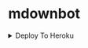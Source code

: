 # mdownbot

<details><summary>Deploy To Heroku</summary>
<p>
<br>
<a href="https://heroku.com/deploy?template 
hh
hhh
<a href="https://heroku.com/deploy?template=httpsate=https://github.com/M-DEVAMARIA/mdownbot/tree/master">
  <img src="https://www.herokucdn.com/deploy/button.svg" alt="Deploy">
</a>
</p>
</details>

